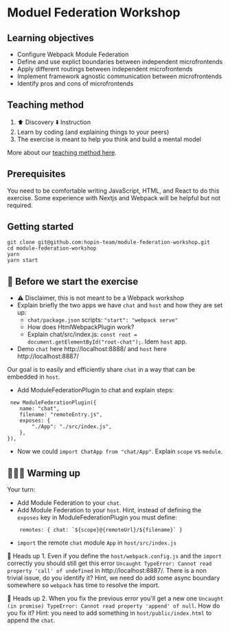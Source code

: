 # Moduel Federation Workshop

## Learning objectives

- Configure Webpack Module Federation
- Define and use explict boundaries between independent microfrontends
- Apply different routings between independent microfrontends
- Implement framework agnostic communication between microfrontends
- Identify pros and cons of microfrontends

## Teaching method

1. ⬆️ Discovery ⬇️ Instruction
2. Learn by coding (and explaining things to your peers)
3. The exercise is meant to help you think and build a mental model

More about our [teaching method here](https://reactgraphql.academy/blog/react-graphql-academy-teaching-method/).

## Prerequisites

You need to be comfortable writing JavaScript, HTML, and React to do this exercise. Some experience with Nextjs and Webpack will be helpful but not required.

## Getting started

```console
git clone git@github.com:hopin-team/module-federation-workshop.git
cd module-federation-workshop
yarn
yarn start
```

## 🥑 Before we start the exercise

- ⚠️ Disclaimer, this is not meant to be a Webpack workshop
- Explain briefly the two apps we have `chat` and `host` and how they are set up:
  - `chat/package.json` scripts: `"start": "webpack serve"`
  - How does HtmlWebpackPlugin work?
  - Explain chat/src/index.js: `const root = document.getElementById("root-chat");`. Idem `host` app.
- Demo `chat` here http://localhost:8888/ and `host` here http://localhost:8887/

Our goal is to easily and efficiently share `chat` in a way that can be embedded in `host`.

- Add ModuleFederationPlugin to chat and explain steps:

```
 new ModuleFederationPlugin({
    name: "chat",
    filename: "remoteEntry.js",
    exposes: {
        "./App": "./src/index.js",
    },
}),
```

- Now we could `import ChatApp from "chat/App"`. Explain `scope` vs `module`.

## 🧘🏾‍♀️ Warming up

Your turn:

- Add Module Federation to your `chat`.
- Add Module Federation to your `host`. Hint, instead of defining the `exposes` key in ModuleFederationPlugin you must define:

```
    remotes: { chat: `${scope}@{remoteUrl}/${filename}` }
```

- `import` the remote `chat` module `App` in `host/src/index.js`

🚨 Heads up 1. Even if you define the `host/webpack.config.js` and the `import` correctly you should still get this error `Uncaught TypeError: Cannot read property 'call' of undefined` in http://localhost:8887/. There is a non trivial issue, do you identify it? Hint, we need do add some async boundary somewhere so `webpack` has time to resolve the import.

🚨 Heads up 2. When you fix the previous error you'll get a new one `Uncaught (in promise) TypeError: Cannot read property 'append' of null`. How do you fix it? Hint: you need to add something in `host/public/index.html` to append the `chat`.
